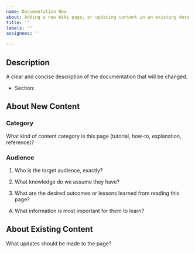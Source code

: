 ```yaml
---
name: Documentation New
about: Adding a new Wiki page, or updating content in an existing docs.
title: ''
labels: ''
assignees: ''

---
```


## Description

A clear and concise description of the documentation that will be changed.

- Section: 

## About New Content

### Category
 
What kind of content category is this page (tutorial, how-to, explanation, reference)?

### Audience

1. Who is the target audience, exactly?

2. What knowledge do we assume they have?

3. What are the desired outcomes or lessons learned from reading this page?

4. What information is most important for them to learn?

## About Existing Content

What updates should be made to the page?
